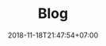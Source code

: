 ---
title: "Blog"
date: 2018-11-18T21:47:54+07:00
description: "phutk93 blog - Simple think in my life."
---